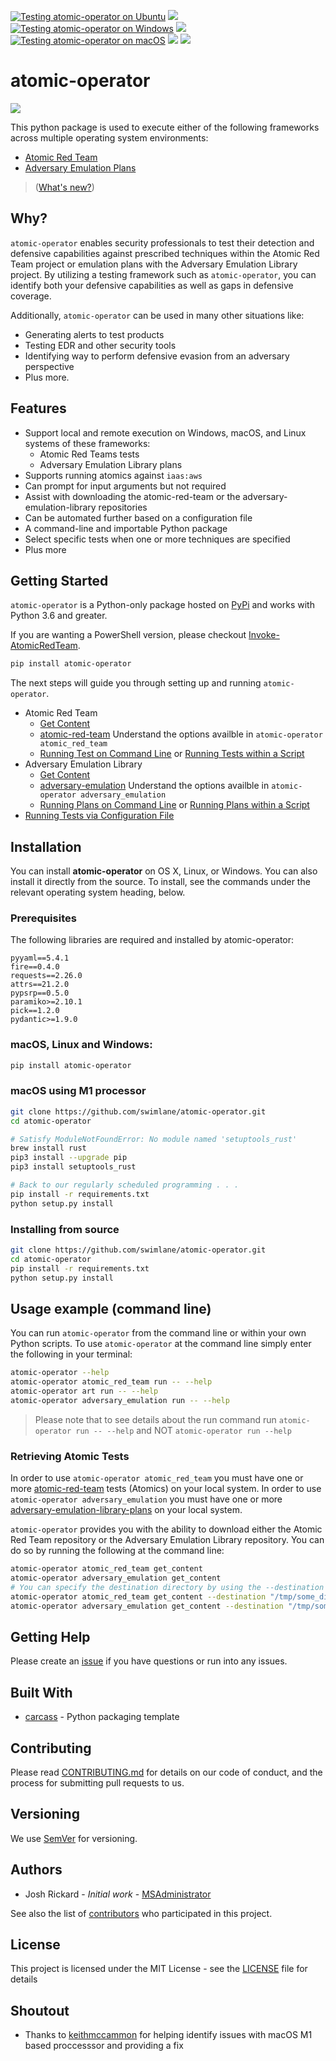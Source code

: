 [![Testing atomic-operator on Ubuntu](https://github.com/swimlane/atomic-operator/actions/workflows/ubuntu.yml/badge.svg)](https://github.com/swimlane/atomic-operator/actions/workflows/ubuntu.yml) ![](./images/ubuntu_support.svg)
[![Testing atomic-operator on Windows](https://github.com/swimlane/atomic-operator/actions/workflows/windows.yml/badge.svg)](https://github.com/swimlane/atomic-operator/actions/workflows/windows.yml) ![](./images/windows_support.svg)
[![Testing atomic-operator on macOS](https://github.com/swimlane/atomic-operator/actions/workflows/macos.yml/badge.svg)](https://github.com/swimlane/atomic-operator/actions/workflows/macos.yml) ![](./images/macos_support.svg)
![](./images/coverage.svg)

# atomic-operator

![](images/atomic-operator-logo.svg)

This python package is used to execute either of the following frameworks across multiple operating system environments:

* [Atomic Red Team](https://github.com/redcanaryco/atomic-red-team)
* [Adversary Emulation Plans](https://github.com/center-for-threat-informed-defense/adversary_emulation_library)


> ([What's new?](CHANGELOG.md))

## Why?

`atomic-operator` enables security professionals to test their detection and defensive capabilities against prescribed techniques within the Atomic Red Team project or emulation plans with the Adversary Emulation Library project. By utilizing a testing framework such as `atomic-operator`, you can identify both your defensive capabilities as well as gaps in defensive coverage.

Additionally, `atomic-operator` can be used in many other situations like:

- Generating alerts to test products
- Testing EDR and other security tools
- Identifying way to perform defensive evasion from an adversary perspective
- Plus more.

## Features

* Support local and remote execution on Windows, macOS, and Linux systems of these frameworks:
    * Atomic Red Teams tests
    * Adversary Emulation Library plans
* Supports running atomics against `iaas:aws`
* Can prompt for input arguments but not required
* Assist with downloading the atomic-red-team or the adversary-emulation-library repositories
* Can be automated further based on a configuration file
* A command-line and importable Python package
* Select specific tests when one or more techniques are specified
* Plus more

## Getting Started

`atomic-operator` is a Python-only package hosted on [PyPi](https://pypi.org/project/atomic-operator/) and works with Python 3.6 and greater.

If you are wanting a PowerShell version, please checkout [Invoke-AtomicRedTeam](https://github.com/redcanaryco/invoke-atomicredteam).

```bash
pip install atomic-operator
```

The next steps will guide you through setting up and running `atomic-operator`.

* Atomic Red Team 
    * [Get Content](docs/get_content.md)
    * [atomic-red-team](docs/atomic-red-team.md) Understand the options availble in `atomic-operator atomic_red_team`
    * [Running Test on Command Line](docs/running-tests-command-line.md) or [Running Tests within a Script](docs/running-tests-script.md)
* Adversary Emulation Library
    * [Get Content](docs/get_content.md)
    * [adversary-emulation](docs/adversary-emulation.md) Understand the options availble in `atomic-operator adversary_emulation`
    * [Running Plans on Command Line](docs/running-plans-command-line.md) or [Running Plans within a Script](docs/running-plans-script.md)
* [Running Tests via Configuration File](docs/atomic-operator-config.md)

## Installation

You can install **atomic-operator** on OS X, Linux, or Windows. You can also install it directly from the source. To install, see the commands under the relevant operating system heading, below.

### Prerequisites

The following libraries are required and installed by atomic-operator:

```
pyyaml==5.4.1
fire==0.4.0
requests==2.26.0
attrs==21.2.0
pypsrp==0.5.0
paramiko>=2.10.1
pick==1.2.0
pydantic>=1.9.0
```

### macOS, Linux and Windows:

```bash
pip install atomic-operator
```

### macOS using M1 processor

```bash
git clone https://github.com/swimlane/atomic-operator.git
cd atomic-operator

# Satisfy ModuleNotFoundError: No module named 'setuptools_rust'
brew install rust
pip3 install --upgrade pip
pip3 install setuptools_rust

# Back to our regularly scheduled programming . . .  
pip install -r requirements.txt
python setup.py install
```

### Installing from source

```bash
git clone https://github.com/swimlane/atomic-operator.git
cd atomic-operator
pip install -r requirements.txt
python setup.py install
```

## Usage example (command line)

You can run `atomic-operator` from the command line or within your own Python scripts. To use `atomic-operator` at the command line simply enter the following in your terminal:

```bash
atomic-operator --help
atomic-operator atomic_red_team run -- --help
atomic-operator art run -- --help
atomic-operator adversary_emulation run -- --help
```

> Please note that to see details about the run command run `atomic-operator run -- --help` and NOT `atomic-operator run --help`

### Retrieving Atomic Tests

In order to use `atomic-operator atomic_red_team` you must have one or more [atomic-red-team](https://github.com/redcanaryco/atomic-red-team) tests (Atomics) on your local system. In order to use `atomic-operator adversary_emulation` you must have one or more [adversary-emulation-library-plans](https://github.com/center-for-threat-informed-defense/adversary_emulation_library) on your local system.

`atomic-operator` provides you with the ability to download either the Atomic Red Team repository or the Adversary Emulation Library repository. You can do so by running the following at the command line:

```bash
atomic-operator atomic_red_team get_content 
atomic-operator adversary_emulation get_content
# You can specify the destination directory by using the --destination flag
atomic-operator atomic_red_team get_content --destination "/tmp/some_directory"
atomic-operator adversary_emulation get_content --destination "/tmp/some_directory"
```

## Getting Help

Please create an [issue](https://github.com/swimlane/atomic-operator/pulls) if you have questions or run into any issues.

## Built With

* [carcass](https://github.com/MSAdministrator/carcass) - Python packaging template

## Contributing

Please read [CONTRIBUTING.md](CONTRIBUTING.md) for details on our code of conduct, and the process for submitting pull requests to us.

## Versioning

We use [SemVer](http://semver.org/) for versioning. 

## Authors

* Josh Rickard - *Initial work* - [MSAdministrator](https://github.com/MSAdministrator)

See also the list of [contributors](https://github.com/swimlane/atomic-operator/contributors) who participated in this project.

## License

This project is licensed under the MIT License - see the [LICENSE](LICENSE.md) file for details

## Shoutout

- Thanks to [keithmccammon](https://github.com/keithmccammon) for helping identify issues with macOS M1 based proccesssor and providing a fix
